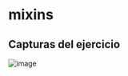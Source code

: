 # mixins

## Capturas del ejercicio

![image](https://github.com/JorgeADnro/Portafolio_de_Evidencias_DDI_GIDS4093_JLAM/assets/106614143/6c1c2758-f3fd-4bbc-b35e-dd20c32d9c0a)
